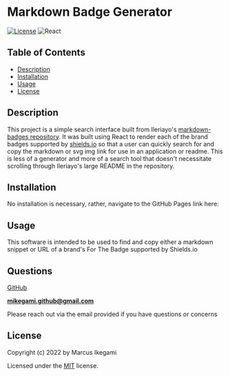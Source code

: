 
# Markdown Badge Generator
[![License](https://img.shields.io/github/license/marcusikegami/markdown-bage-generator)](LICENSE.txt) 
![React](https://img.shields.io/badge/react-%2320232a.svg?style=for-the-badge&logo=react&logoColor=%2361DAFB)

## Table of Contents
* [Description](#description)
* [Installation](#installation)
* [Usage](#usage)
* [License](#license)

## Description 

This project is a simple search interface built from Ileriayo's [markdown-badges repository](https://github.com/Ileriayo/markdown-badges). It was built using React to render each of the brand badges supported by [shields.io](https://shields.io/) so that a user can quickly search for and copy the markdown or svg img link for use in an application or readme. This is less of a generator and more of a search tool that doesn't necessitate scrolling through Ileriayo's large README in the repository.

## Installation

No installation is necessary, rather, navigate to the GitHub Pages link here: 

## Usage

This software is intended to be used to find and copy either a markdown snippet or URL of a brand's For The Badge supported by Shields.io

## Questions

[GitHub](https://github.com/marcusikegami)

**mikegami.github@gmail.com**

Please reach out via the email provided if you have questions or concerns

## License

  Copyright (c) 2022 by Marcus Ikegami
  
  Licensed under the [MIT](LICENSE.txt) license.
  

